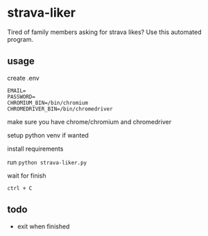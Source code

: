 # strava-liker
Tired of family members asking for strava likes? Use this automated program.

## usage

create .env

```
EMAIL=
PASSWORD=
CHROMIUM_BIN=/bin/chromium
CHROMEDRIVER_BIN=/bin/chromedriver
```

make sure you have chrome/chromium and chromedriver

setup python venv if wanted

install requirements

run `python strava-liker.py`

wait for finish

`ctrl + C`

## todo

* exit when finished